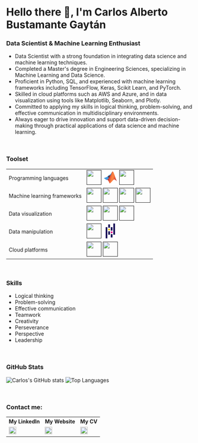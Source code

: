 # Hello there 👋, I'm Carlos Alberto Bustamante Gaytán

### Data Scientist & Machine Learning Enthusiast

- Data Scientist with a strong foundation in integrating data science and machine learning techniques.
- Completed a Master's degree in Engineering Sciences, specializing in Machine Learning and Data Science.
- Proficient in Python, SQL, and experienced with machine learning frameworks including TensorFlow, Keras, Scikit Learn, and PyTorch.
- Skilled in cloud platforms such as AWS and Azure, and in data visualization using tools like Matplotlib, Seaborn, and Plotly.
- Committed to applying my skills in logical thinking, problem-solving, and effective communication in multidisciplinary environments.
- Always eager to drive innovation and support data-driven decision-making through practical applications of data science and machine learning.

<br>

### Toolset

<table>
    <tr>
        <td>Programming languages</td>
        <td>
            <a href=""><img src="https://www.vectorlogo.zone/logos/python/python-icon.svg" width="40" height="40"/></a>
            <a href=""><img src="https://raw.githubusercontent.com/devicons/devicon/9f4f5cdb393299a81125eb5127929ea7bfe42889/icons/matlab/matlab-original.svg" width="40" height="40"/></a>
            <a href=""><img src="https://www.vectorlogo.zone/logos/mysql/mysql-icon.svg" width="40" height="40"/></a>
        </td>
    </tr>
    <tr>
        <td>Machine learning frameworks</td>
        <td>
            <a href=""><img src="https://www.vectorlogo.zone/logos/tensorflow/tensorflow-icon.svg" width="40" height="40"/></a>
            <a href=""><img src="https://www.vectorlogo.zone/logos/pytorch/pytorch-icon.svg" width="40" height="40"/></a>
            <a href=""><img src="https://upload.wikimedia.org/wikipedia/commons/0/05/Scikit_learn_logo_small.svg" width="40" height="40"/></a>
            <a href=""><img src="https://www.vectorlogo.zone/logos/apache_spark/apache_spark-icon.svg" width="40" height="40"/></a>
        </td>
    </tr>
    <tr>
        <td>Data visualization</td>
        <td>
            <a href=""><img src="https://www.vectorlogo.zone/logos/plotly/plotly-icon.svg" width="40" height="40"/></a>
            <a href=""><img src="https://raw.githubusercontent.com/gilbarbara/logos/c8749cfc4be0e67a266be0554282d73d967db910/logos/seaborn-icon.svg" width="40" height="40"/></a>
            <a href=""><img src="https://upload.wikimedia.org/wikipedia/commons/8/84/Matplotlib_icon.svg" width="40" height="40"/></a>
        </td>
    </tr>
    <tr>
        <td>Data manipulation</td>
        <td>
            <a href=""><img src="https://www.vectorlogo.zone/logos/numpy/numpy-icon.svg" width="40" height="40"/></a>
            <a href=""><img src="https://raw.githubusercontent.com/devicons/devicon/1119b9f84c0290e0f0b38982099a2bd027a48bf1/icons/pandas/pandas-original.svg" width="40" height="40"/></a>
        </td>
    </tr>
    <tr>
        <td>Cloud platforms</td>
        <td>
            <a href=""><img src="https://www.vectorlogo.zone/logos/amazon_aws/amazon_aws-icon.svg" width="40" height="40"/></a>
            <a href=""><img src="https://www.vectorlogo.zone/logos/microsoft_azure/microsoft_azure-icon.svg" width="40" height="40"/></a>
        </td>
    </tr>
</table>

<br>

### Skills
- Logical thinking
- Problem-solving
- Effective communication
- Teamwork
- Creativity
- Perseverance
- Perspective
- Leadership

<br>

### GitHub Stats

![Carlos's GitHub stats](https://github-readme-stats.vercel.app/api?username=charlybg98&show_icons=true&theme=radical)
![Top Languages](https://github-readme-stats.vercel.app/api/top-langs/?username=charlybg98&layout=compact&theme=radical)

<br>

### Contact me:

<table>
    <tr>
        <th>My LinkedIn</th>
        <th>My Website</th>
        <th>My CV</th>
    </tr>
    <tr>
        <td>
            <a href="https://www.linkedin.com/in/carlosbg98/"><img src="https://www.vectorlogo.zone/logos/linkedin/linkedin-icon.svg" width="20" height="20"/></a>
        </td>
        <td>
            <a href="https://www.charlyfive.com/"><img src="https://cdn1.iconfinder.com/data/icons/material-core/20/language-512.png" width="20" height="20"/></a>
        </td>
        <td>
            <a href="https://www.charlyfive.com/assets/files/CV.pdf"><img src="https://cdn-icons-png.flaticon.com/512/2666/2666421.png" width="20" height="20"/></a>
        </td>
    </tr>
</table>
